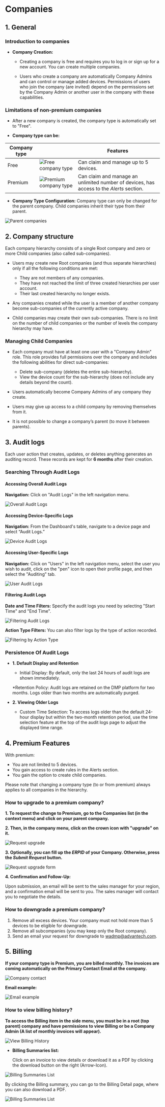 # Companies

##	1. General


###	Introduction to companies

* **Company Creation:** 
   * Creating a company is free and requires you to log in or sign up for a new account. You can create multiple companies.

   * Users who create a company are automatically Company Admins and can control or manage added devices. Permissions of users who join the company (are invited) depend on the permissions set by the Company Admin or another user in the company with these capabilities.



###	Limitations of non-premium companies


* After a new company is created, the company type is automatically set to "Free".


* **Company type can be:**

| Company type |   | Features     |
|------|----------------------------------------------------------|-------------------------------------------|
| Free | ![Free company type](../images/companies/free-1.png) | Can claim and manage up to 5 devices.     |
| Premium | ![Premium company type](../images/companies/premium-1.png)        | Can claim and manage an unlimited number of devices, has access to the *Alerts* section.    |



* **Company Type Configuration:** Company type can only be changed for the parent company. Child companies inherit their type from their parent.

![Parent companies](../images/companies/parents_1.png "Parent companies")


##	2. Company structure

Each company hierarchy consists of a single Root company and zero or more Child companies (also called sub-companies).

- Users may create new Root companies (and thus separate hierarchies) only if all the following conditions are met:
  - They are not members of any companies.
  - They have not reached the limit of three created hierarchies per user account.
  - Their last created hierarchy no longer exists.

- Any companies created while the user is a member of another company become sub-companies of the currently active company.

- Child companies may create their own sub-companies. There is no limit on the number of child companies or the number of levels the company hierarchy may have.

### Managing Child Companies

- Each company must have at least one user with a "Company Admin" role. This role provides full permissions over the company and includes the following abilities for direct sub-companies:
  - Delete sub-company (deletes the entire sub-hierarchy).
  - View the device count for the sub-hierarchy (does not include any details beyond the count).

- Users automatically become Company Admins of any company they create.

- Users may give up access to a child company by removing themselves from it.

- It is not possible to change a company’s parent (to move it between parents).



##	3. Audit logs

Each user action that creates, updates, or deletes anything generates an auditing record. These records are kept for **6 months** after their creation.

### Searching Through Audit Logs

#### Accessing Overall Audit Logs
**Navigation:** Click on "Audit Logs" in the left navigation menu.

![Overall Audit Logs](../images/companies/auditing-overall.png "Overall Audit Logs")

#### Accessing Device-Specific Logs
**Navigation:** From the Dashboard's table, navigate to a device page and select “Audit Logs.”

![Device Audit Logs](../images/companies/auditing-device.png "Device Audit Logs")

#### Accessing User-Specific Logs
**Navigation:** Click on "Users" in the left navigation menu, select the user you wish to audit, click on the "pen" icon to open their profile page, and then select the "Auditing" tab.

![User Audit Logs](../images/companies/auditing-user.png "User Audit Logs")

#### Filtering Audit Logs
**Date and Time Filters:** Specify the audit logs you need by selecting "Start Time" and "End Time".

![Filtering Audit Logs](../images/companies/auditing-filters.png "Filtering Audit Logs")

**Action Type Filters:** You can also filter logs by the type of action recorded.

![Filtering by Action Type](../images/companies/action_type.png "Filtering by Action Type")


### Persistence Of Audit Logs

* **1. Default Display and Retention**

   * Initial Display: By default, only the last 24 hours of audit logs are shown immediately.

   *Retention Policy: Audit logs are retained on the DMP platform for two months. Logs older than two months are automatically purged.

* **2. Viewing Older Logs**

   * Custom Time Selection: To access logs older than the default 24-hour display but within the two-month retention period, use the time selection feature at the top of the audit logs page to adjust the displayed time range.


##	4. Premium Features

With premium:

- You are not limited to 5 devices.
- You gain access to create rules in the Alerts section.
- You gain the option to create child companies.

Please note that changing a company type (to or from premium) always applies to all companies in the hierarchy.


### How to upgrade to a premium company?

**1. To request the change to Premium, go to the Companies list (in the context menu) and click on your parent company.**

**2. Then, in the company menu, click on the crown icon with "upgrade" on it.**

 ![Request upgrade](../images/companies/UpgradePremium.png "Request upgrade")


**3. Optionally, you can fill up the *ERPID* of your Company. Otherwise, press the *Submit Request* button.**

 ![Request upgrade form](../images/companies/UpgradePremium2.png "Request upgrade form")

**4. Confirmation and Follow-Up:**

 Upon submission, an email will be sent to the sales manager for your region, and a confirmation email will be sent to you. The sales manager will contact you to negotiate the details.

### How to downgrade a premium company?

1. Remove all excess devices. Your company must not hold more than 5 devices to be eligible for downgrade.
2. Remove all subcompanies (you may keep only the Root company).
2. Send an email your request for downgrade to [wadmp@advantech.com](mailto:wadmp@advantech.com).

##	5. Billing 
**If your company type is Premium, you are billed monthly. The invoices are coming automatically on the Primary Contact Email at the company.**

![Company contact](../images/companies/primary-contact.png "Company contact")

**Email example:**

![Email example](../images/companies/EmailExample.png "Email example")

### How to view billing history?

**To access the Billing item in the side menu, you must be in a root (top parent) company and have permissions to view Billing or be a Company Admin (A list of monthly invoices will appear).**

![View Billing History](../images/companies/ViewBillingHistory.png "View Billing History")

* **Billing Summaries list:**

  Click on an invoice to view details or download it as a PDF by clicking the download button on the right (Arrow-Icon). 

![Billing Summaries List](../images/companies/BillingSummariesList.png "Billing Summaries List")

  By clicking the Billing summary, you can go to the Billing Detail page, where you can also download a PDF.

![Billing Summaries List](../images/companies/DownloadPDF.png "Billing Summaries List")
